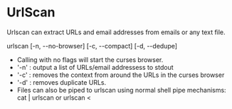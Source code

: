 # UrlScan

Urlscan can extract URLs and email addresses from emails or any text file.

urlscan [-n, --no-browser] [-c, --compact] [-d, --dedupe] <file>

- Calling with no flags will start the curses browser.
- '-n' : output a list of URLs/email addressess to stdout
- '-c' : removes the context from around the URLs in the curses browser
- '-d' : removes duplicate URLs.
- Files can also be piped to urlscan using normal shell pipe mechanisms: cat <something> | urlscan or urlscan < <something>

